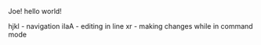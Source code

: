 Joe! hello world!

hjkl - navigation
iIaA - editing in line
xr - making changes while in command mode